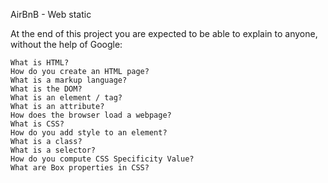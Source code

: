 AirBnB  - Web static

At the end of this project you are expected to be able to explain to anyone, without the help of Google:

    What is HTML?
    How do you create an HTML page?
    What is a markup language?
    What is the DOM?
    What is an element / tag?
    What is an attribute?
    How does the browser load a webpage?
    What is CSS?
    How do you add style to an element?
    What is a class?
    What is a selector?
    How do you compute CSS Specificity Value?
    What are Box properties in CSS?

